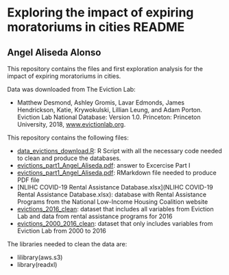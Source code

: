 # Exploring the impact of expiring moratoriums in cities README
## Angel Aliseda Alonso

This repository contains the files and first exploration analysis for the impact of expiring moratoriums in cities.

Data was downloaded from The Eviction Lab:
 + Matthew Desmond, Ashley Gromis, Lavar Edmonds, James Hendrickson, Katie, Krywokulski, Lillian Leung, and Adam Porton. Eviction Lab National Database: Version 1.0. Princeton: Princeton University, 2018, www.evictionlab.org. 

This repository contains the following files:
 + [data_evictions_download.R](data_evictions_download.R): R Script with all the necessary code needed to clean and produce the databases.
 + [evictions_part1_Angel_Aliseda.pdf](evictions_part1_Angel_Aliseda.pdf): answer to Excercise Part I
 + [evictions_part1_Angel_Aliseda.pdf](evictions_part1_Angel_Aliseda.pdf): RMarkdown file needed to produce PDF file
 + [NLIHC COVID-19 Rental Assistance Database.xlsx](NLIHC COVID-19 Rental Assistance Database.xlsx): database with Rental Assistance Programs from the National Low-Income Housing Coalition website
 + [evictions_2016_clean](evictions_2016_clean): dataset that includes all variables from Eviction Lab and data from rental assistance programs for 2016
 + [evictions_2000_2016_clean](evictions_2000_2016_clean): dataset that only includes variables from Eviction Lab from 2000 to 2016
 
The libraries needed to clean the data are:
 + lilibrary(aws.s3)
 + library(readxl)
